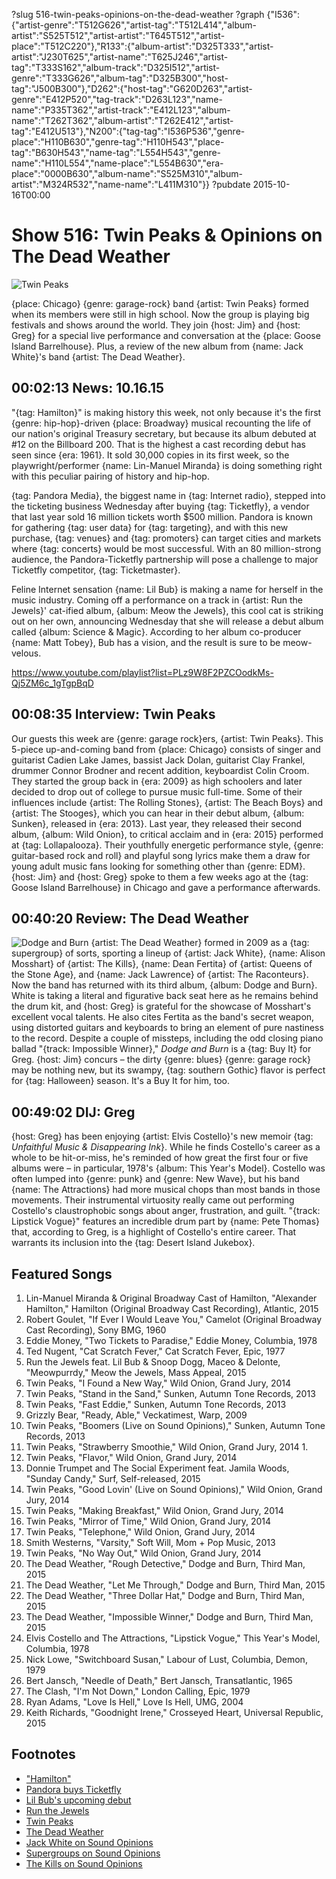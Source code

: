 ?slug 516-twin-peaks-opinions-on-the-dead-weather
?graph {"I536":{"artist-genre":"T512G626","artist-tag":"T512L414","album-artist":"S525T512","artist-artist":"T645T512","artist-place":"T512C220"},"R133":{"album-artist":"D325T333","artist-artist":"J230T625","artist-name":"T625J246","artist-tag":"T333S162","album-track":"D325I512","artist-genre":"T333G626","album-tag":"D325B300","host-tag":"J500B300"},"D262":{"host-tag":"G620D263","artist-genre":"E412P520","tag-track":"D263L123","name-name":"P335T362","artist-track":"E412L123","album-name":"T262T362","album-artist":"T262E412","artist-tag":"E412U513"},"N200":{"tag-tag":"I536P536","genre-place":"H110B630","genre-tag":"H110H543","place-tag":"B630H543","name-tag":"L554H543","genre-name":"H110L554","name-place":"L554B630","era-place":"0000B630","album-name":"S525M310","album-artist":"M324R532","name-name":"L411M310"}}
?pubdate 2015-10-16T00:00

# Show 516: Twin Peaks & Opinions on The Dead Weather

![Twin Peaks](//static.soundopinions.org/images/2015/twinpeaks_web.jpg)

{place: Chicago} {genre: garage-rock} band {artist: Twin Peaks} formed when its members were still in high school. Now the group is playing big festivals and shows around the world. They join {host: Jim} and {host: Greg} for a special live performance and conversation at the {place: Goose Island Barrelhouse}. Plus, a review of the new album from {name: Jack White}'s band {artist: The Dead Weather}.


## 00:02:13 News: 10.16.15
    
"{tag: Hamilton}" is making history this week, not only because it's the first {genre: hip-hop}-driven {place: Broadway} musical recounting the life of our nation's original Treasury secretary, but because its album debuted at #12 on the Billboard 200. That is the highest a cast recording debut has seen since {era: 1961}. It sold 30,000 copies in its first week, so the playwright/performer {name: Lin-Manuel Miranda} is doing something right with this peculiar pairing of history and hip-hop.  

{tag: Pandora Media}, the biggest name in {tag: Internet radio}, stepped into the ticketing business Wednesday after buying {tag: Ticketfly}, a vendor that last year sold 16 million tickets worth $500 million. Pandora is known for gathering {tag: user data} for {tag: targeting}, and with this new purchase, {tag: venues} and {tag: promoters} can target cities and markets where {tag: concerts} would be most successful. With an 80 million-strong audience, the Pandora-Ticketfly partnership will pose a challenge to major Ticketfly competitor, {tag: Ticketmaster}. 

Feline Internet sensation {name: Lil Bub} is making a name for herself in the music industry. Coming off a performance on a track in {artist: Run the Jewels}' cat-ified album, {album: Meow the Jewels}, this cool cat is striking out on her own, announcing Wednesday that she will release a debut album called {album: Science & Magic}. According to her album co-producer {name: Matt Tobey}, Bub has a vision, and the result is sure to be meow-velous. 

https://www.youtube.com/playlist?list=PLz9W8F2PZCOodkMs-Qj5ZM6c_1gTgpBqD

## 00:08:35 Interview: Twin Peaks

Our guests this week are {genre: garage rock}ers, {artist: Twin Peaks}. This 5-piece up-and-coming band from {place: Chicago} consists of singer and guitarist Cadien Lake James, bassist Jack Dolan, guitarist Clay Frankel, drummer Connor Brodner and recent addition, keyboardist Colin Croom. They started the group back in {era: 2009} as high schoolers and later decided to drop out of college to pursue music full-time. Some of their influences include {artist: The Rolling Stones}, {artist: The Beach Boys} and {artist: The Stooges}, which you can hear in their debut album, {album: Sunken}, released in {era: 2013}. Last year, they released their second album, {album: Wild Onion}, to critical acclaim and in {era: 2015} performed at {tag: Lollapalooza}. Their youthfully energetic performance style, {genre: guitar-based rock and roll} and playful song lyrics make them a draw for young adult music fans looking for something other than {genre: EDM}. {host: Jim} and {host: Greg} spoke to them a few weeks ago at the {tag: Goose Island Barrelhouse} in Chicago and gave a performance afterwards.


## 00:40:20 Review: The Dead Weather
![Dodge and Burn](http://is5.mzstatic.com/image/thumb/Music7/v4/b5/e2/81/b5e28186-b20d-0e95-12b0-640e3d09a051/DW_DodgeAndBurn_Cover_iTunes_3000x3000.jpg/600x600bb-85.jpg "307168816/1029604013")
{artist: The Dead Weather} formed in 2009 as a {tag: supergroup} of sorts, sporting a lineup of {artist: Jack White}, {name: Alison Mosshart} of {artist: The Kills}, {name: Dean Fertita} of {artist: Queens of the Stone Age}, and {name: Jack Lawrence} of {artist: The Raconteurs}. Now the band has returned with its third album, {album: Dodge and Burn}. White is taking a literal and figurative back seat here as he remains behind the drum kit, and {host: Greg} is grateful for the showcase of Mosshart's excellent vocal talents. He also cites Fertita as the band's secret weapon, using distorted guitars and keyboards to bring an element of pure nastiness to the record. Despite a couple of missteps, including the odd closing piano ballad "{track: Impossible Winner}," *Dodge and Burn* is a {tag: Buy It} for Greg. {host: Jim} concurs – the dirty {genre: blues} {genre: garage rock} may be nothing new, but its swampy, {tag: southern Gothic} flavor is perfect for {tag: Halloween} season. It's a Buy It for him, too.


## 00:49:02 DIJ: Greg
{host: Greg} has been enjoying {artist: Elvis Costello}'s new memoir {tag: *Unfaithful Music & Disappearing Ink*}. While he finds Costello's career as a whole to be hit-or-miss, he's reminded of how great the first four or five albums were – in particular, 1978's {album: This Year's Model}. Costello was often lumped into {genre: punk} and {genre: New Wave}, but his band {name: The Attractions} had more musical chops than most bands in those movements. Their instrumental virtuosity really came out performing Costello's claustrophobic songs about anger, frustration, and guilt. "{track: Lipstick Vogue}" features an incredible drum part by {name: Pete Thomas} that, according to Greg, is a highlight of Costello's entire career. That warrants its inclusion into the {tag: Desert Island Jukebox}.

## Featured Songs
1. Lin-Manuel Miranda & Original Broadway Cast of Hamilton, "Alexander Hamilton," Hamilton (Original Broadway Cast Recording), Atlantic, 2015 
1. Robert Goulet, "If Ever I Would Leave You," Camelot (Original Broadway Cast Recording), Sony BMG, 1960 
1. Eddie Money, "Two Tickets to Paradise," Eddie Money, Columbia, 1978
1. Ted Nugent, "Cat Scratch Fever," Cat Scratch Fever, Epic, 1977 
1. Run the Jewels feat. Lil Bub & Snoop Dogg, Maceo & Delonte, "Meowpurrdy," Meow the Jewels, Mass Appeal, 2015
1. Twin Peaks, "I Found a New Way," Wild Onion, Grand Jury, 2014 
1. Twin Peaks, "Stand in the Sand," Sunken, Autumn Tone Records, 2013 
1. Twin Peaks, "Fast Eddie," Sunken, Autumn Tone Records, 2013
1. Grizzly Bear, "Ready, Able," Veckatimest, Warp, 2009
1. Twin Peaks, "Boomers (Live on Sound Opinions)," Sunken, Autumn Tone Records, 2013 
1. Twin Peaks, "Strawberry Smoothie," Wild Onion, Grand Jury, 2014 1. 
1. Twin Peaks, "Flavor," Wild Onion, Grand Jury, 2014 
1. Donnie Trumpet and The Social Experiment feat. Jamila Woods, "Sunday Candy," Surf, Self-released, 2015 
1. Twin Peaks, "Good Lovin' (Live on Sound Opinions)," Wild Onion, Grand Jury, 2014  
1. Twin Peaks, "Making Breakfast," Wild Onion, Grand Jury, 2014 
1. Twin Peaks, "Mirror of Time," Wild Onion, Grand Jury, 2014 
1. Twin Peaks, "Telephone," Wild Onion, Grand Jury, 2014 
1. Smith Westerns, "Varsity," Soft Will, Mom + Pop Music, 2013 
1. Twin Peaks, "No Way Out," Wild Onion, Grand Jury, 2014 
1. The Dead Weather, "Rough Detective," Dodge and Burn, Third Man, 2015 
1. The Dead Weather, "Let Me Through," Dodge and Burn, Third Man, 2015 
1. The Dead Weather, "Three Dollar Hat," Dodge and Burn, Third Man, 2015
1. The Dead Weather, "Impossible Winner," Dodge and Burn, Third Man, 2015 
1. Elvis Costello and The Attractions, "Lipstick Vogue," This Year's Model, Columbia, 1978 
1. Nick Lowe, "Switchboard Susan," Labour of Lust, Columbia, Demon, 1979 
1. Bert Jansch, "Needle of Death," Bert Jansch, Transatlantic, 1965 
1. The Clash, "I'm Not Down," London Calling, Epic, 1979 
1. Ryan Adams, "Love Is Hell," Love Is Hell, UMG, 2004 
1. Keith Richards, "Goodnight Irene," Crosseyed Heart, Universal Republic, 2015 

## Footnotes
- ["Hamilton"](http://www.hamiltonbroadway.com/)
- [Pandora buys Ticketfly](http://www.nytimes.com/2015/10/08/business/media/pandora-buys-ticketfly-a-competitor-to-ticketmaster.html)
- [Lil Bub's upcoming debut](http://www.billboard.com/articles/columns/pop-shop/6721968/lil-bub-debut-album)
- [Run the Jewels](http://www.runthejewels.net/)
- [Twin Peaks](http://twinpeaksdudes.com/)
- [The Dead Weather](http://www.thedeadweather.com/)
- [Jack White on Sound Opinions](/show/349/)
- [Supergroups on Sound Opinions](/show/194/)
- [The Kills on Sound Opinions](/show/331/)
